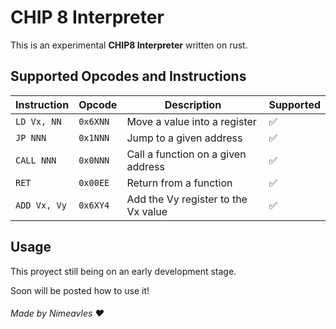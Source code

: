 # CHIP 8 Interpreter

This is an experimental **CHIP8 Interpreter** written on rust.

## Supported Opcodes and Instructions

| Instruction           | Opcode     | Description                              | Supported
| --------------------- | ---------- | ---------------------------------------- | --------------------
| `LD Vx, NN`           | `0x6XNN`   | Move a value into a register             | :white_check_mark: 
| `JP NNN`              | `0x1NNN`   | Jump to a given address                  | :white_check_mark:
| `CALL NNN`            | `0x0NNN`   | Call a function on a given address       | :white_check_mark:
| `RET`                 | `0x00EE`   | Return from a function                   | :white_check_mark:
| `ADD Vx, Vy`          | `0x6XY4`   | Add the Vy register to the Vx value      | :white_check_mark:


## Usage

This proyect still being on an early development stage.

Soon will be posted how to use it!

###### Made by Nimeavles :heart: